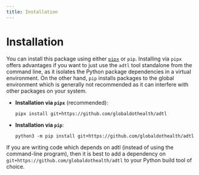 ```yaml
---
title: Installation
---
```

# Installation

You can install this package using either [`pipx`](https://pypa.github.io/pipx/)
or `pip`. Installing via `pipx` offers advantages if you want to just use the
`adtl` tool standalone from the command line, as it isolates the Python
package dependencies in a virtual environment. On the other hand, `pip` installs
packages to the global environment which is generally not recommended as it
can interfere with other packages on your system.

* **Installation via `pipx`** (recommended):

  ```shell
  pipx install git+https://github.com/globaldothealth/adtl
  ```

* **Installation via `pip`**:

  ```shell
  python3 -m pip install git+https://github.com/globaldothealth/adtl
  ```

If you are writing code which depends on adtl (instead of using
the command-line program), then it is best to add a dependency on
`git+https://github.com/globaldothealth/adtl` to your Python build tool of
choice.

